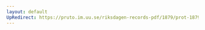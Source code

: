 ```yaml
---
layout: default
UpRedirect: https://pruto.im.uu.se/riksdagen-records-pdf/1879/prot-1879--ak--021.pdf
---
```

